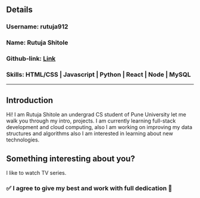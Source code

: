 ## Details

### Username: rutuja912

### Name: Rutuja Shitole

### Github-link: [Link](https://github.com/rutuja912)

### Skills: HTML/CSS | Javascript | Python | React | Node | MySQL

---

## Introduction

Hi! I am Rutuja Shitole an undergrad CS student of Pune University let me walk you through my intro, projects.
I am currently learning full-stack development and cloud computing, also I am working on improving my data structures and algorithms also I am interested in learning about new technologies.

## Something interesting about you?

I like to watch TV series.

### ✅ I agree to give my best and work with full dedication 💯
